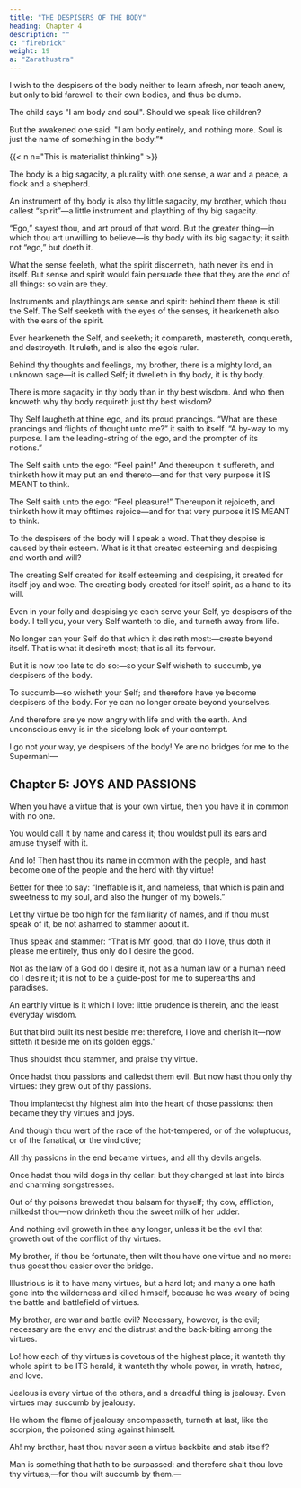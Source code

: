```yaml
---
title: "THE DESPISERS OF THE BODY"
heading: Chapter 4
description: ""
c: "firebrick"
weight: 19
a: "Zarathustra"
---
```



I wish to the despisers of the body neither to learn afresh, nor teach anew, but only to bid farewell to their own bodies, and thus be dumb.

The child says "I am body and soul". Should we speak like children?

But the awakened one said: "I am body entirely, and nothing more. Soul is just the name of something in the body.”*

{{< n n="This is materialist thinking" >}}



The body is a big sagacity, a plurality with one sense, a war and a peace, a flock and a shepherd.

An instrument of thy body is also thy little sagacity, my brother, which thou callest “spirit”—a little instrument and plaything of thy big sagacity.

“Ego,” sayest thou, and art proud of that word. But the greater thing—in which thou art unwilling to believe—is thy body with its big sagacity; it saith not “ego,” but doeth it.

What the sense feeleth, what the spirit discerneth, hath never its end in itself. But sense and spirit would fain persuade thee that they are the end of all things: so vain are they.

Instruments and playthings are sense and spirit: behind them there is still the Self. The Self seeketh with the eyes of the senses, it hearkeneth also with the ears of the spirit.

Ever hearkeneth the Self, and seeketh; it compareth, mastereth, conquereth, and destroyeth. It ruleth, and is also the ego’s ruler.

Behind thy thoughts and feelings, my brother, there is a mighty lord, an unknown sage—it is called Self; it dwelleth in thy body, it is thy body.

There is more sagacity in thy body than in thy best wisdom. And who then knoweth why thy body requireth just thy best wisdom?

Thy Self laugheth at thine ego, and its proud prancings. “What are these prancings and flights of thought unto me?” it saith to itself. “A by-way to my purpose. I am the leading-string of the ego, and the prompter of its notions.”

The Self saith unto the ego: “Feel pain!” And thereupon it suffereth, and thinketh how it may put an end thereto—and for that very purpose it IS MEANT to think.

The Self saith unto the ego: “Feel pleasure!” Thereupon it rejoiceth, and thinketh how it may ofttimes rejoice—and for that very purpose it IS MEANT to think.

To the despisers of the body will I speak a word. That they despise is caused by their esteem. What is it that created esteeming and despising and worth and will?

The creating Self created for itself esteeming and despising, it created for itself joy and woe. The creating body created for itself spirit, as a hand to its will.

Even in your folly and despising ye each serve your Self, ye despisers of the body. I tell you, your very Self wanteth to die, and turneth away from life.

No longer can your Self do that which it desireth most:—create beyond itself. That is what it desireth most; that is all its fervour.

But it is now too late to do so:—so your Self wisheth to succumb, ye despisers of the body.

To succumb—so wisheth your Self; and therefore have ye become despisers of the body. For ye can no longer create beyond yourselves.

And therefore are ye now angry with life and with the earth. And unconscious envy is in the sidelong look of your contempt.

I go not your way, ye despisers of the body! Ye are no bridges for me to the Superman!—



## Chapter 5: JOYS AND PASSIONS

When you have a virtue that is your own virtue, then you have it in common with no one.

You would call it by name and caress it; thou wouldst pull its ears and amuse thyself with it.

And lo! Then hast thou its name in common with the people, and hast become one of the people and the herd with thy virtue!

Better for thee to say: “Ineffable is it, and nameless, that which is pain and sweetness to my soul, and also the hunger of my bowels.”

Let thy virtue be too high for the familiarity of names, and if thou must speak of it, be not ashamed to stammer about it.

Thus speak and stammer: “That is MY good, that do I love, thus doth it please me entirely, thus only do I desire the good.

Not as the law of a God do I desire it, not as a human law or a human need do I desire it; it is not to be a guide-post for me to superearths and paradises.

An earthly virtue is it which I love: little prudence is therein, and the least everyday wisdom.

But that bird built its nest beside me: therefore, I love and cherish it—now sitteth it beside me on its golden eggs.”

Thus shouldst thou stammer, and praise thy virtue.

Once hadst thou passions and calledst them evil. But now hast thou only thy virtues: they grew out of thy passions.

Thou implantedst thy highest aim into the heart of those passions: then became they thy virtues and joys.

And though thou wert of the race of the hot-tempered, or of the voluptuous, or of the fanatical, or the vindictive;

All thy passions in the end became virtues, and all thy devils angels.

Once hadst thou wild dogs in thy cellar: but they changed at last into birds and charming songstresses.

Out of thy poisons brewedst thou balsam for thyself; thy cow, affliction, milkedst thou—now drinketh thou the sweet milk of her udder.

And nothing evil groweth in thee any longer, unless it be the evil that groweth out of the conflict of thy virtues.

My brother, if thou be fortunate, then wilt thou have one virtue and no more: thus goest thou easier over the bridge.

Illustrious is it to have many virtues, but a hard lot; and many a one hath gone into the wilderness and killed himself, because he was weary of being the battle and battlefield of virtues.

My brother, are war and battle evil? Necessary, however, is the evil; necessary are the envy and the distrust and the back-biting among the virtues.

Lo! how each of thy virtues is covetous of the highest place; it wanteth thy whole spirit to be ITS herald, it wanteth thy whole power, in wrath, hatred, and love.

Jealous is every virtue of the others, and a dreadful thing is jealousy. Even virtues may succumb by jealousy.

He whom the flame of jealousy encompasseth, turneth at last, like the scorpion, the poisoned sting against himself.

Ah! my brother, hast thou never seen a virtue backbite and stab itself?

Man is something that hath to be surpassed: and therefore shalt thou love thy virtues,—for thou wilt succumb by them.—
